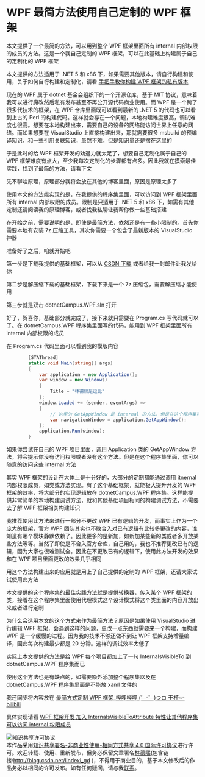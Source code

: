 
# WPF 最简方法使用自己定制的 WPF 框架

本文提供了一个最简的方法，可以用到整个 WPF 框架里面所有 internal 内部权限的成员的方法。这是一个我自己定制的 WPF 框架，可以在此基础上构建属于自己的定制化的 WPF 框架

<!--more-->



<!-- 发布 -->

本文提供的方法适用于 .NET 5 和 x86 下，如果需要其他版本，请自行构建和使用，关于如何自行构建和定制化，请看 [手把手教你构建 WPF 框架的私有版本](https://blog.lindexi.com/post/%E6%89%8B%E6%8A%8A%E6%89%8B%E6%95%99%E4%BD%A0%E6%9E%84%E5%BB%BA-WPF-%E6%A1%86%E6%9E%B6%E7%9A%84%E7%A7%81%E6%9C%89%E7%89%88%E6%9C%AC.html )

现在的 WPF 属于 dotnet 基金会组织下的一个开源仓库，基于 MIT 协议，意味着我可以进行魔改然后私有发布甚至不再公开源代码商业使用。而 WPF 是一个跨了很多代技术的框架，在 WPF 仓库里面既可以看到最新的 .NET 5 的代码也可以看到上古的 Perl 的构建代码。这样就会存在一个问题，本地构建难度很高，调试难度也很高。想要在本地构建出来，需要自己的设备的网络能访问世界上任意的网络。而如果想要在 VisualStudio 上直接构建出来，那就需要很多 msbuild 的预编译知识，和一些引用关联知识，虽然不难，但是知识量还是摆在这里的

于是此时的给 WPF 框架开发的劝退力就太足了，想要自己定制化属于自己的 WPF 框架难度有点大，至少我每次定制化的步骤都有点多。因此我就在摸索最佳实践，找到了最简的方法，请看下文

先不聊啥原理，原理部分我将会放在其他的博客里面，原因是原理太多了

使用本文的方法能实现的是，在我提供的程序集里面，可以访问到 WPF 框架里面所有 internal 内部权限的成员。限制是只适用于 .NET 5 和 x86 下，如需有其他定制还请阅读我的原理博客，或者找我私聊让我帮你做一些基础搭建

在开始之前，需要说明的是，即使是最简方法，依然还是有一些小限制的。首先你需要本地有安装 7z 压缩工具，其次你需要一个包含了最新版本的 VisualStudio 神器

准备好了之后，咱就开始吧

第一步是下载我提供的基础框架，可以从 [CSDN 下载](https://download.csdn.net/download/lindexi_gd/13769715) 或者给我一封邮件让我发给你

第二步是解压缩下载的基础框架，下载下来是一个 7z 压缩包，需要解压缩才能使用

第三步就是双击 dotnetCampus.WPF.sln 打开

好了，贺喜你，基础部分就完成了，接下来就只需要在 Program.cs 写代码就可以了。在 dotnetCampus.WPF 程序集里面写的代码，能用到 WPF 框架里面所有 internal 内部权限的成员

在 Program.cs 代码里面可以看到我的模版内容

```csharp
        [STAThread]
        static void Main(string[] args)
        {
            var application = new Application();
            var window = new Window()
            {
                Title = "林德熙是逗比"
            };
            window.Loaded += (sender, eventArgs) =>
            {
                // 这里的 GetAppWindow 是 internal 的方法，但是在这个程序集可以访问
                var navigationWindow = application.GetAppWindow();
            };
            application.Run(window);
        }
```

如果你尝试在自己的 WPF 项目里面，调用 Application 类的 GetAppWindow 方法，将会提示你没有访问权限或者没有这个方法。但是在这个程序集里面，你可以随意的访问这些 internal 方法

其实 WPF 框架的设计在大体上是十分好的，大部分的定制都能通过调用 itnernal 内部权限成员，如类或方法实现。有了这个基础框架，就能极大提升开发的 WPF 框架的效率，将大部分的实现逻辑放在 dotnetCampus.WPF 程序集。这样能提供非常简单的本地构建调试方法，就和其他基础项目相同的构建调试方法，不需要去了解 WPF 框架相关构建知识

我推荐使用此方法来进行一部分不更改 WPF 已有逻辑的开发，而事实上作为一个庞大的框架，官方 WPF 团队其实也不敢合入对已有逻辑有比较多更改的内容，谁知道有哪个模块静默依赖了。因此更多的是新加，如新加某些新的类或者多开放某些方法等等。当然了即使是不合入官方仓库，自己用的，我也不推荐更改已有的逻辑，因为大家也很难测试全。因此在不更改已有的逻辑下，使用此方法开发的效果和在 WPF 项目里面更改的效果几乎相同

用这个方法构建出来的应用就是用上了自己提供的定制的 WPF 框架，还请大家试试使用此方法

本文提供的这个程序集的最佳实践方法就是提供转换器，传入某个 WPF 框架的类，接着在这个程序集里面使用代理模式这个设计模式将这个类里面的内容开放出来或者进行定制

为什么会选用本文的这个方式来作为最简方法？原因是如果使用 VisualStudio 进行编辑 WPF 框架，会遇到这样的问题，更改一点东西就需要来一个构建，而构建 WPF 是一个缓慢的过程。因为我的技术不够还做不到让 WPF 框架支持增量编译，因此每次构建最少都是 20 分钟。这样的调试效率太低了

实际上本文提供的方法是给 WPF 每个项目都加上了一句 InternalsVisibleTo 到 dotnetCampus.WPF 程序集而已

使用这个方法也是有缺点的，如需要额外添加整个程序集以及在 dotnetCampus.WPF 程序集里面是不能放 xaml 文件的

我还同步将内容放在 [最简方式定制 WPF 框架_哔哩哔哩 (゜-゜)つロ 干杯~-bilibili](https://www.bilibili.com/video/BV1hh411f7jH )

具体实现请看 [WPF 框架开发 加入 InternalsVisibleToAttribute 特性让其他程序集可以访问 internal 权限成员](https://blog.lindexi.com/post/WPF-%E6%A1%86%E6%9E%B6%E5%BC%80%E5%8F%91-%E5%8A%A0%E5%85%A5-InternalsVisibleToAttribute-%E7%89%B9%E6%80%A7%E8%AE%A9%E5%85%B6%E4%BB%96%E7%A8%8B%E5%BA%8F%E9%9B%86%E5%8F%AF%E4%BB%A5%E8%AE%BF%E9%97%AE-internal-%E6%9D%83%E9%99%90%E6%88%90%E5%91%98.html )





<a rel="license" href="http://creativecommons.org/licenses/by-nc-sa/4.0/"><img alt="知识共享许可协议" style="border-width:0" src="https://licensebuttons.net/l/by-nc-sa/4.0/88x31.png" /></a><br />本作品采用<a rel="license" href="http://creativecommons.org/licenses/by-nc-sa/4.0/">知识共享署名-非商业性使用-相同方式共享 4.0 国际许可协议</a>进行许可。欢迎转载、使用、重新发布，但务必保留文章署名[林德熙](http://blog.csdn.net/lindexi_gd)(包含链接:http://blog.csdn.net/lindexi_gd )，不得用于商业目的，基于本文修改后的作品务必以相同的许可发布。如有任何疑问，请与我[联系](mailto:lindexi_gd@163.com)。